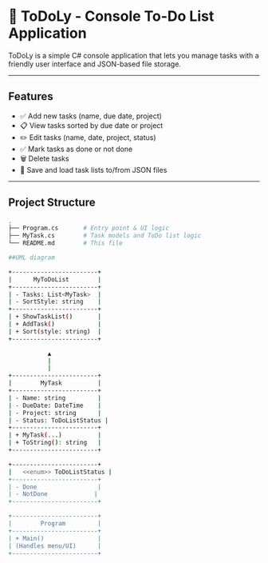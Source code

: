 # 📝 ToDoLy - Console To-Do List Application

ToDoLy is a simple C# console application that lets you manage tasks with a friendly user interface and JSON-based file storage.

---

## Features

- ✅ Add new tasks (name, due date, project)
- 📋 View tasks sorted by due date or project
- ✏️ Edit tasks (name, date, project, status)
- ✅ Mark tasks as done or not done
- 🗑️ Delete tasks
- 💾 Save and load task lists to/from JSON files

---

## Project Structure

```bash
.
├── Program.cs       # Entry point & UI logic
├── MyTask.cs        # Task models and ToDo list logic
└── README.md        # This file

##UML diagram

+------------------------+
|      MyToDoList        |
+------------------------+
| - Tasks: List<MyTask>  |
| - SortStyle: string    |
+------------------------+
| + ShowTaskList()       |
| + AddTask()            |
| + Sort(style: string)  |
+------------------------+

           ▲
           |
           |
+------------------------+
|        MyTask          |
+------------------------+
| - Name: string         |
| - DueDate: DateTime    |
| - Project: string      |
| - Status: ToDoListStatus |
+------------------------+
| + MyTask(...)          |
| + ToString(): string   |
+------------------------+

+------------------------+
|   <<enum>> ToDoListStatus |
+------------------------+
| - Done                 |
| - NotDone             |
+------------------------+

+------------------------+
|        Program         |
+------------------------+
| + Main()               |
| (Handles menu/UI)      |
+------------------------+


